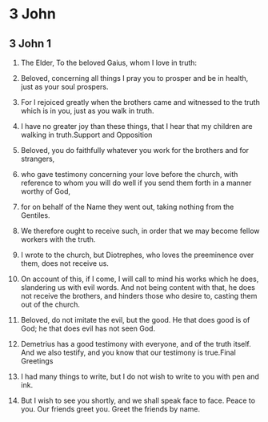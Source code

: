 # 3 John

## 3 John 1

1. The Elder, To the beloved Gaius, whom I love in truth:

2. Beloved, concerning all things I pray you to prosper and be in health, just as your soul prospers.

3. For I rejoiced greatly when the brothers came and witnessed to the truth which is in you, just as you walk in truth.

4. I have no greater joy than these things, that I hear that my children are walking in truth.Support and Opposition

5. Beloved, you do faithfully whatever you work for the brothers and for strangers,

6. who gave testimony concerning your love before the church, with reference to whom you will do well if you send them forth in a manner worthy of God,

7. for on behalf of the Name they went out, taking nothing from the Gentiles.

8. We therefore ought to receive such, in order that we may become fellow workers with the truth.

9. I wrote to the church, but Diotrephes, who loves the preeminence over them, does not receive us.

10. On account of this, if I come, I will call to mind his works which he does, slandering us with evil words. And not being content with that, he does not receive the brothers, and hinders those who desire to, casting them out of the church.

11. Beloved, do not imitate the evil, but the good. He that does good is of God; he that does evil has not seen God.

12. Demetrius has a good testimony with everyone, and of the truth itself. And we also testify, and you know that our testimony is true.Final Greetings

13. I had many things to write, but I do not wish to write to you with pen and ink.

14. But I wish to see you shortly, and we shall speak face to face. Peace to you. Our friends greet you. Greet the friends by name.  